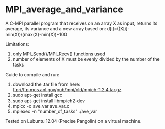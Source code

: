 # MPI_average_and_variance
A C-MPI parallel program that receives on an array X as input, returns its average, its variance 
and a new array based on: d[i]=((X[i]-min(X))/(max(X)-min(X))*100

Limitations:
1. only MPI_Send()/MPI_Recv() functions used
2. number of elements of X must be evenly divided by the number of the tasks

Guide to compile and run:
1. download the .tar file from here: ftp://ftp.mcs.anl.gov/pub/mpi/old/mpich-1.2.4.tar.gz
2. sudo apt-get install gcc
3. sudo apt-get install libmpich2-dev
4. mpicc -o ave_var ave_var.c
5. mpiexec -n "number_of_tasks" ./ave_var

Tested on Lubuntu 12.04 (Precise Pangolin) on a virtual machine.